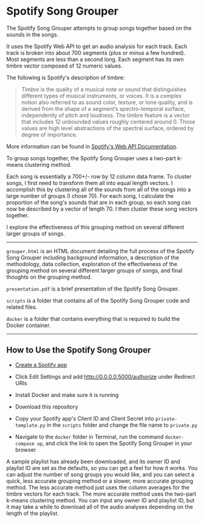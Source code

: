 # Spotify Song Grouper

The Spotify Song Grouper attempts to group songs together based on the sounds in the songs.

It uses the Spotify Web API to get an audio analysis for each track. Each track is broken into about 700 segments (plus or minus a few hundred). Most segments are less than a second long. Each segment has its own timbre vector composed of 12 numeric values.

The following is Spotify's description of timbre:

> *Timbre* is the quality of a musical note or sound that distinguishes different types of musical instruments, or voices. It is a complex notion also referred to as sound color, texture, or tone quality, and is derived from the shape of a segment’s spectro-temporal surface, independently of pitch and loudness. The timbre feature is a vector that includes 12 unbounded values roughly centered around 0. Those values are high level abstractions of the spectral surface, ordered by degree of importance.

More information can be found in [Spotify's Web API Documentation](https://developer.spotify.com/documentation/web-api/reference/tracks/get-audio-analysis/).

To group songs together, the Spotify Song Grouper uses a two-part k-means clustering method.

Each song is essentially a 700+/- row by 12 column data frame. To cluster songs, I first need to transform them all into equal length vectors. I accomplish this by clustering all of the sounds from all of the songs into a large number of groups (I chose 70). For each song, I calculate the proportion of the song's sounds that are in each group, so each song can now be described by a vector of length 70. I then cluster these song vectors together.

I explore the effectiveness of this grouping method on several different larger groups of songs.

---

`grouper.html` is an HTML document detailing the full process of the Spotify Song Grouper including background information, a description of the methodology, data collection, exploration of the effectiveness of the grouping method on several different larger groups of songs, and final thoughts on the grouping method.

`presentation.pdf` is a brief presentation of the Spotify Song Grouper.

`scripts` is a folder that contains all of the Spotify Song Grouper code and related files.

`docker` is a folder that contains everything that is required to build the Docker container.

---

## How to Use the Spotify Song Grouper

* [Create a Spotify app](https://developer.spotify.com/dashboard/applications)

* Click Edit Settings and add http://0.0.0.0:5000/authorize under Redirect URIs

* Install Docker and make sure it is running

* Download this repository

* Copy your Spotify app's Client ID and Client Secret into `private-template.py` in the `scripts` folder and change the file name to `private.py`

* Navigate to the `docker` folder in Terminal, run the command `docker-compose up`, and click the link to open the Spotify Song Grouper in your browser

A sample playlist has already been downloaded, and its owner ID and playlist ID are set as the defaults, so you can get a feel for how it works. You can adjust the number of song groups you would like, and you can select a quick, less accurate grouping method or a slower, more accurate grouping method. The less accurate method just uses the column averages for the timbre vectors for each track. The more accurate method uses the two-part k-means clustering method. You can input any owner ID and playlist ID, but it may take a while to download all of the audio analyses depending on the length of the playlist.
